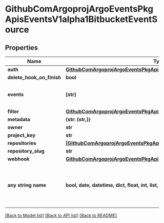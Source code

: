 # GithubComArgoprojArgoEventsPkgApisEventsV1alpha1BitbucketEventSource


## Properties
Name | Type | Description | Notes
------------ | ------------- | ------------- | -------------
**auth** | [**GithubComArgoprojArgoEventsPkgApisEventsV1alpha1BitbucketAuth**](GithubComArgoprojArgoEventsPkgApisEventsV1alpha1BitbucketAuth.md) |  | [optional] 
**delete_hook_on_finish** | **bool** |  | [optional] 
**events** | **[str]** | Events this webhook is subscribed to. | [optional] 
**filter** | [**GithubComArgoprojArgoEventsPkgApisEventsV1alpha1EventSourceFilter**](GithubComArgoprojArgoEventsPkgApisEventsV1alpha1EventSourceFilter.md) |  | [optional] 
**metadata** | **{str: (str,)}** |  | [optional] 
**owner** | **str** |  | [optional] 
**project_key** | **str** |  | [optional] 
**repositories** | [**[GithubComArgoprojArgoEventsPkgApisEventsV1alpha1BitbucketRepository]**](GithubComArgoprojArgoEventsPkgApisEventsV1alpha1BitbucketRepository.md) |  | [optional] 
**repository_slug** | **str** |  | [optional] 
**webhook** | [**GithubComArgoprojArgoEventsPkgApisEventsV1alpha1WebhookContext**](GithubComArgoprojArgoEventsPkgApisEventsV1alpha1WebhookContext.md) |  | [optional] 
**any string name** | **bool, date, datetime, dict, float, int, list, str, none_type** | any string name can be used but the value must be the correct type | [optional]

[[Back to Model list]](../README.md#documentation-for-models) [[Back to API list]](../README.md#documentation-for-api-endpoints) [[Back to README]](../README.md)



